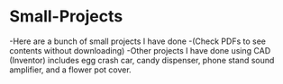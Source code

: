 # Small-Projects
-Here are a bunch of small projects I have done
-(Check PDFs to see contents without downloading)
-Other projects I have done using CAD (Inventor) includes egg crash car, candy dispenser, phone stand sound amplifier, and a flower pot cover.
